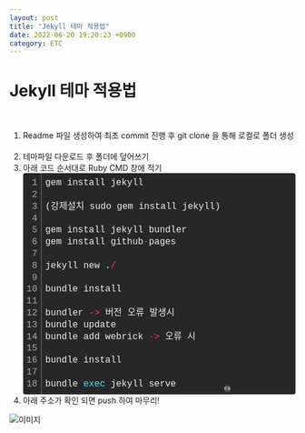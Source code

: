```yaml
---
layout: post
title: "Jekyll 테마 적용법"
date: 2022-06-20 19:20:23 +0900
category: ETC
---
```


<h1>Jekyll 테마 적용법</h1>

<br> 
<ol>
<li>Readme 파일 생성하여 최초 commit 진행 후 git clone 을 통해 로컬로 폴더 생성</li> 
<br>
<li>테마파일 다운로드 후 폴더에 덮어쓰기</li> 


<li>아래 코드 순서대로 Ruby CMD 창에 적기</li>



<div class="colorscripter-code" style="color:#f0f0f0;font-family:Consolas, 'Liberation Mono', Menlo, Courier, monospace !important; position:relative !important;overflow:auto"><table class="colorscripter-code-table" style="margin:0;padding:0;border:none;background-color:#272727;border-radius:4px;" cellspacing="0" cellpadding="0"><tr><td style="padding:6px;border-right:2px solid #4f4f4f"><div style="margin:0;padding:0;word-break:normal;text-align:right;color:#aaa;font-family:Consolas, 'Liberation Mono', Menlo, Courier, monospace !important;line-height:130%"><div style="line-height:130%">1</div><div style="line-height:130%">2</div><div style="line-height:130%">3</div><div style="line-height:130%">4</div><div style="line-height:130%">5</div><div style="line-height:130%">6</div><div style="line-height:130%">7</div><div style="line-height:130%">8</div><div style="line-height:130%">9</div><div style="line-height:130%">10</div><div style="line-height:130%">11</div><div style="line-height:130%">12</div><div style="line-height:130%">13</div><div style="line-height:130%">14</div><div style="line-height:130%">15</div><div style="line-height:130%">16</div><div style="line-height:130%">17</div><div style="line-height:130%">18</div></div></td><td style="padding:6px 0;text-align:left"><div style="margin:0;padding:0;color:#f0f0f0;font-family:Consolas, 'Liberation Mono', Menlo, Courier, monospace !important;line-height:130%"><div style="padding:0 6px; white-space:pre; line-height:130%">gem&nbsp;install&nbsp;jekyll</div><div style="padding:0 6px; white-space:pre; line-height:130%">&nbsp;</div><div style="padding:0 6px; white-space:pre; line-height:130%">(강제설치&nbsp;sudo&nbsp;gem&nbsp;install&nbsp;jekyll)</div><div style="padding:0 6px; white-space:pre; line-height:130%">&nbsp;</div><div style="padding:0 6px; white-space:pre; line-height:130%">gem&nbsp;install&nbsp;jekyll&nbsp;bundler</div><div style="padding:0 6px; white-space:pre; line-height:130%">gem&nbsp;install&nbsp;github<span style="color:#0086b3"></span><span style="color:#ff3399">-</span>pages</div><div style="padding:0 6px; white-space:pre; line-height:130%">&nbsp;</div><div style="padding:0 6px; white-space:pre; line-height:130%">jekyll&nbsp;new&nbsp;.<span style="color:#0086b3"></span><span style="color:#ff3399">/</span></div><div style="padding:0 6px; white-space:pre; line-height:130%">&nbsp;</div><div style="padding:0 6px; white-space:pre; line-height:130%">bundle&nbsp;install</div><div style="padding:0 6px; white-space:pre; line-height:130%">&nbsp;</div><div style="padding:0 6px; white-space:pre; line-height:130%">bundler&nbsp;<span style="color:#0086b3"></span><span style="color:#ff3399">-</span><span style="color:#0086b3"></span><span style="color:#ff3399">&gt;</span>&nbsp;버전&nbsp;오류&nbsp;발생시</div><div style="padding:0 6px; white-space:pre; line-height:130%">bundle&nbsp;update&nbsp;</div><div style="padding:0 6px; white-space:pre; line-height:130%">bundle&nbsp;add&nbsp;webrick&nbsp;<span style="color:#0086b3"></span><span style="color:#ff3399">-</span><span style="color:#0086b3"></span><span style="color:#ff3399">&gt;</span>&nbsp;오류&nbsp;시</div><div style="padding:0 6px; white-space:pre; line-height:130%">&nbsp;</div><div style="padding:0 6px; white-space:pre; line-height:130%">bundle&nbsp;install</div><div style="padding:0 6px; white-space:pre; line-height:130%">&nbsp;</div><div style="padding:0 6px; white-space:pre; line-height:130%">bundle&nbsp;<span style="color:#4be6fa">exec</span>&nbsp;jekyll&nbsp;serve</div></div></td><td style="vertical-align:bottom;padding:0 2px 4px 0"><a href="http://colorscripter.com/info#e" target="_blank" style="text-decoration:none;color:white"><span style="font-size:9px;word-break:normal;background-color:#4f4f4f;color:white;border-radius:10px;padding:1px">cs</span></a></td></tr></table></div>
<li>아래 주소가 확인 되면 push 하여 마무리!</li></ol>


![이미지](main/img/2022-06-22-10-26-31.png)
